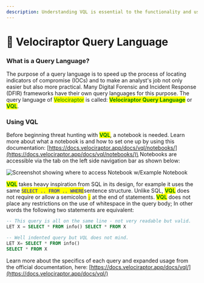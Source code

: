 ```yaml
---
description: Understanding VQL is essential to the functionality and usage of Velociraptor.
---
```


# 🔎 Velociraptor Query Language

### What is a Query Language?

The purpose of a query language is to speed up the process of locating indicators of compromise (IOCs) and to make an analyst's job not only easier but also more practical. Many Digital Forensic and Incident Response (DFIR) frameworks have their own query languages for this purpose. The query language of <mark style="color:green;">Velociraptor</mark> is called: <mark style="color:green;">**Velociraptor Query Language**</mark> or <mark style="color:green;">**VQL**</mark>.&#x20;

### Using VQL

Before beginning threat hunting with <mark style="color:green;">**VQL**</mark>, a notebook is needed. Learn more about what a notebook is and how to set one up by using this documentation: [https://docs.velociraptor.app/docs/vql/notebooks/](https://docs.velociraptor.app/docs/vql/notebooks/)\
Notebooks are accessible via the tab on the left side navigation bar as shown below:

![Screenshot showing where to access Notebook w/Example Notebook](../.gitbook/assets/notebook\_1png.png)

<mark style="color:green;">**VQL**</mark> takes heavy inspiration from SQL in its design, for example it uses the same <mark style="color:blue;">`SELECT .. FROM .. WHERE`</mark>sentence structure. Unlike SQL, <mark style="color:green;">**VQL**</mark> does not require or allow a semicolon <mark style="color:blue;">`;`</mark> at the end of statements. <mark style="color:green;">**VQL**</mark> does not place any restrictions on the use of whitespace in the query body; In other words the following two statements are equivalent:&#x20;

```sql
-- This query is all on the same line - not very readable but valid.
LET X = SELECT * FROM info() SELECT * FROM X

-- Well indented query but VQL does not mind.
LET X= SELECT * FROM info()
SELECT * FROM X
```

Learn more about the specifics of each query and expanded usage from the official documentation, here: [https://docs.velociraptor.app/docs/vql/](https://docs.velociraptor.app/docs/vql/)

